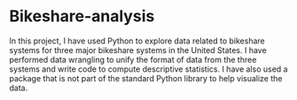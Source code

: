 # Bikeshare-analysis
In this project, I have used Python to explore data related to bikeshare systems for three major bikeshare systems in the United States. 
I have performed data wrangling to unify the format of data from the three systems and write code to compute descriptive statistics. 
I have also used a package that is not part of the standard Python library to help visualize the data.
